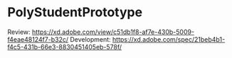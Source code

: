 # PolyStudentPrototype

Review:        https://xd.adobe.com/view/c51db1f8-af7e-430b-5009-f4eae48124f7-b32c/
Development: https://xd.adobe.com/spec/21beb4b1-f4c5-431b-66e3-8830451405eb-578f/
